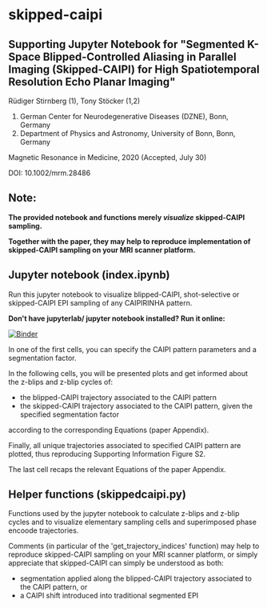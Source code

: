 # skipped-caipi

## Supporting Jupyter Notebook for "Segmented K-Space Blipped-Controlled Aliasing in Parallel Imaging (Skipped-CAIPI) for High Spatiotemporal Resolution Echo Planar Imaging"

Rüdiger Stirnberg (1), Tony Stöcker (1,2)

1. German Center for Neurodegenerative Diseases (DZNE), Bonn, Germany
2. Department of Physics and Astronomy, University of Bonn, Bonn, Germany

Magnetic Resonance in Medicine, 2020 (Accepted, July 30)

DOI: 10.1002/mrm.28486

## Note:

**The provided notebook and functions merely *visualize* skipped-CAIPI sampling.**

**Together with the paper, they may help to reproduce implementation of skipped-CAIPI sampling on your MRI scanner platform.**

## Jupyter notebook (index.ipynb)

Run this jupyter notebook to visualize blipped-CAIPI, shot-selective or skipped-CAIPI EPI sampling of any CAIPIRINHA pattern.

**Don't have jupyterlab/ jupyter notebook installed? Run it online:**

[![Binder](https://mybinder.org/badge_logo.svg)](https://mybinder.org/v2/gh/mrphysics-bonn/skipped-caipi/master?filepath=index.ipynb)

In one of the first cells, you can specify the CAIPI pattern parameters and a segmentation factor.

In the following cells, you will be presented plots and get informed about the z-blips and z-blip cycles of:

* the blipped-CAIPI trajectory associated to the CAIPI pattern
* the skipped-CAIPI trajectory associated to the CAIPI pattern, given the specified segmentation factor

according to the corresponding Equations (paper Appendix).

Finally, all unique trajectories associated to specified CAIPI pattern are plotted, thus reproducing Supporting Information Figure S2.

The last cell recaps the relevant Equations of the paper Appendix.

## Helper functions (skippedcaipi.py)

Functions used by the jupyter notebook to calculate z-blips and z-blip cycles and to visualize elementary sampling cells and superimposed phase encoode trajectories.

Comments (in particular of the 'get_trajectory_indices' function) may help to reproduce skipped-CAIPI sampling on your MRI scanner platform, or simply appreciate that skipped-CAIPI can simply be understood as both:

* segmentation applied along the blipped-CAIPI trajectory associated to the CAIPI pattern, or
* a CAIPI shift introduced into traditional segmented EPI
